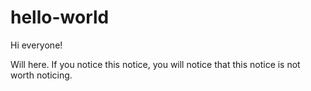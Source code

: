 # hello-world

Hi everyone!

Will here.
If you notice this notice, you will notice that this notice is not worth noticing.
